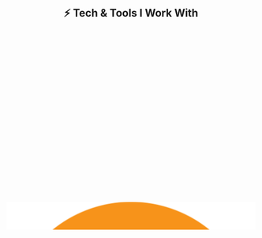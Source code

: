 <h2 align="center">⚡ Tech & Tools I Work With</h2>

<p align="center">
  <marquee direction="up" scrollamount="3" height="400">
    <!-- Web3 -->
    <img src="assets/bitcoin-btc-logo.svg" alt="Bitcoin" class="crypto-icon"/>
    <img src="assets/ethereum-eth-logo.svg" alt="Ethereum" class="crypto-icon"/>
    <img src="assets/polygon-matic-logo.svg" alt="Polygon" class="crypto-icon"/>
    <img src="assets/binance-coin-bnb-logo.svg" alt="Binance" class="crypto-icon"/>
    <img src="assets/solana-sol-logo.svg" alt="Solana" class="crypto-icon"/>
    <img src="https://cdn.jsdelivr.net/gh/devicons/devicon/icons/javascript/javascript-original.svg" width="50"/>
    <img src="https://cdn.jsdelivr.net/gh/devicons/devicon/icons/typescript/typescript-original.svg" width="50"/>
    <img src="https://cdn.jsdelivr.net/gh/devicons/devicon/icons/cplusplus/cplusplus-original.svg" width="50"/>
    <img src="https://cdn.jsdelivr.net/gh/devicons/devicon/icons/python/python-original.svg" width="50"/>
    <img src="https://cdn.jsdelivr.net/gh/devicons/devicon/icons/nodejs/nodejs-original.svg" width="50"/>
    <img src="https://cdn.jsdelivr.net/gh/devicons/devicon/icons/express/express-original.svg" width="50"/>
    <img src="https://cdn.jsdelivr.net/gh/devicons/devicon/icons/django/django-plain.svg" width="50"/>
    <img src="https://cdn.jsdelivr.net/gh/devicons/devicon/icons/mongodb/mongodb-original.svg" width="50"/>
    <img src="https://cdn.jsdelivr.net/gh/devicons/devicon/icons/postgresql/postgresql-original.svg" width="50"/>
    <img src="https://cdn.jsdelivr.net/gh/devicons/devicon/icons/redis/redis-original.svg" width="50"/>
    <img src="https://cdn.jsdelivr.net/gh/devicons/devicon/icons/docker/docker-original.svg" width="50"/>
    <img src="https://cdn.jsdelivr.net/gh/devicons/devicon/icons/kubernetes/kubernetes-plain.svg" width="50"/>
    <img src="https://cdn.jsdelivr.net/gh/devicons/devicon/icons/amazonwebservices/amazonwebservices-original.svg" width="50"/>
    <img src="https://cdn.jsdelivr.net/gh/devicons/devicon/icons/linux/linux-original.svg" width="50"/>
    <img src="https://cdn.jsdelivr.net/gh/devicons/devicon/icons/git/git-original.svg" width="50"/>
    <img src="https://cdn.jsdelivr.net/gh/devicons/devicon/icons/github/github-original.svg" width="50"/>
    <img src="https://cdn.jsdelivr.net/gh/devicons/devicon/icons/npm/npm-original-wordmark.svg" width="50"/>
    <img src="https://www.vectorlogo.zone/logos/getpostman/getpostman-icon.svg" width="50"/><br/>
  </marquee>
</p>

